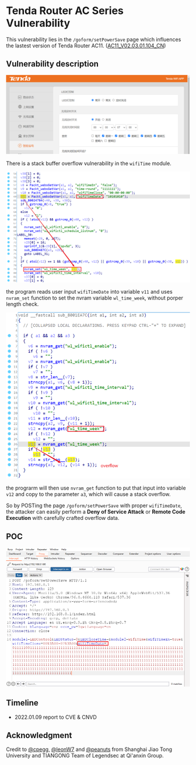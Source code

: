# Tenda Router AC Series Vulnerability

This vulnerability lies in the `/goform/setPowerSave` page which influences the lastest version of Tenda Router AC11. ([AC11_V02.03.01.104_CN](https://www.tenda.com.cn/download/detail-3163.html))

## Vulnerability description

![3](../11/3.png)

There is a stack buffer overflow vulnerability in the `wifiTime` module.


![1](1.png)

the program reads user input `wifiTimeDate` into variable `v11` and uses `nvram_set` function to set the nvram variable `wl_time_week`, without porper length check. 

![2](2.png)

the prograrm will then use `nvram_get` function to put that input into variable `v12` and copy to the parameter `a3`, which will cause a stack overflow.

So by POSTing the page `/goform/setPowerSave` with proper `wifiTimeDate`, the attacker can easily perform a **Deny of Service Attack** or **Remote Code Execution** with carefully crafted overflow data.

## POC

![poc](poc.png)

## Timeline

- 2022.01.09 report to CVE & CNVD

## Acknowledgment

Credit to [@cpegg](https://github.com/cpeggg), [@leonW7](https://github.com/leonW7) and [@peanuts](https://github.com/peanuts62) from Shanghai Jiao Tong University and TIANGONG Team of Legendsec at Qi'anxin Group.
